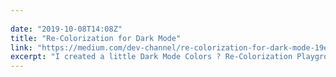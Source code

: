 ```yaml
---
 
date: "2019-10-08T14:08Z"
title: "Re-Colorization for Dark Mode"
link: "https://medium.com/dev-channel/re-colorization-for-dark-mode-19e2e17b584b"
excerpt: "I created a little Dark Mode Colors ? Re-Colorization Playground app that allows people to toy around with different re-colorization options and report their preferences in a survey."
---
```

